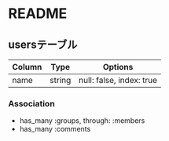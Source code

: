 # README

## usersテーブル

|Column|Type|Options|
|------|----|-------|
|name|string|null: false, index: true|


### Association
- has_many :groups, through: :members
- has_many :comments
